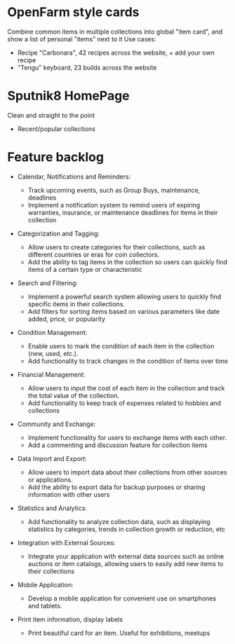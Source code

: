 # OpenFarm style cards

Combine common items in multiple collections into global "item card", and show a list of personal "items" next to it
Use cases:

- Recipe "Carbonara", 42 recipes across the website, + add your own recipe
- "Tengu" keyboard, 23 builds across the website

# Sputnik8 HomePage

Clean and straight to the point

- Recent/popular collections

# Feature backlog

- Calendar, Notifications and Reminders:
  - Track upcoming events, such as Group Buys, maintenance, deadlines
  - Implement a notification system to remind users of expiring warranties, insurance, or maintenance deadlines for items in their collection
- Categorization and Tagging:
  - Allow users to create categories for their collections, such as different countries or eras for coin collectors.
  - Add the ability to tag items in the collection so users can quickly find items of a certain type or characteristic
- Search and Filtering:
  - Implement a powerful search system allowing users to quickly find specific items in their collections.
  - Add filters for sorting items based on various parameters like date added, price, or popularity
- Condition Management:
  - Enable users to mark the condition of each item in the collection (new, used, etc.).
  - Add functionality to track changes in the condition of items over time
- Financial Management:
  - Allow users to input the cost of each item in the collection and track the total value of the collection.
  - Add functionality to keep track of expenses related to hobbies and collections
- Community and Exchange:
  - Implement functionality for users to exchange items with each other.
  - Add a commenting and discussion feature for collection items
- Data Import and Export:
  - Allow users to import data about their collections from other sources or applications.
  - Add the ability to export data for backup purposes or sharing information with other users
- Statistics and Analytics:
  - Add functionality to analyze collection data, such as displaying statistics by categories, trends in collection growth or reduction, etc
- Integration with External Sources:
  - Integrate your application with external data sources such as online auctions or item catalogs, allowing users to easily add new items to their collections
- Mobile Application:

  - Develop a mobile application for convenient use on smartphones and tablets.

- Print item information, display labels
  - Print beautiful card for an item. Useful for exhibitions, meetups
